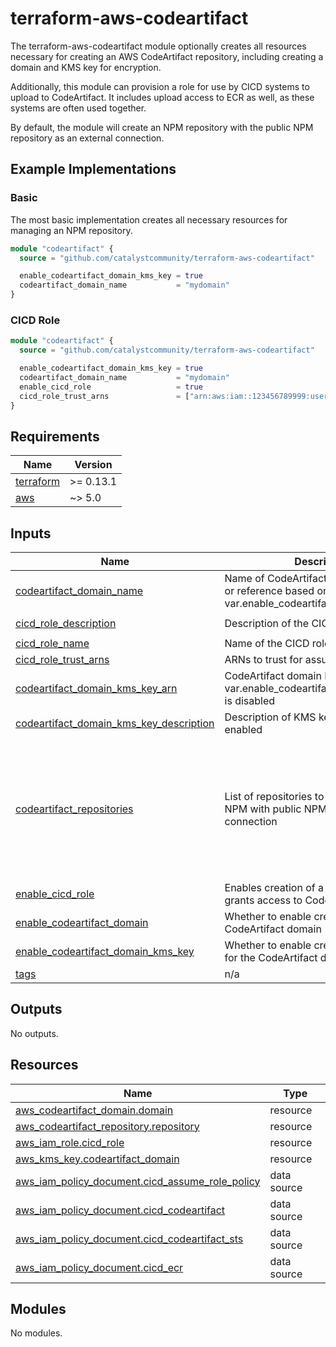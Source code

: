 # terraform-aws-codeartifact

The terraform-aws-codeartifact module optionally creates all resources
necessary for creating an AWS CodeArtifact repository, including creating a
domain and KMS key for encryption.

Additionally, this module can provision a role for use by CICD systems to
upload to CodeArtifact. It includes upload access to ECR as well, as these
systems are often used together.

By default, the module will create an NPM repository with the public NPM
repository as an external connection.


## Example Implementations

### Basic

The most basic implementation creates all necessary resources for managing an
NPM repository.
```terraform
module "codeartifact" {
  source = "github.com/catalystcommunity/terraform-aws-codeartifact"

  enable_codeartifact_domain_kms_key = true
  codeartifact_domain_name           = "mydomain"
}
```

### CICD Role

```terraform
module "codeartifact" {
  source = "github.com/catalystcommunity/terraform-aws-codeartifact"

  enable_codeartifact_domain_kms_key = true
  codeartifact_domain_name           = "mydomain"
  enable_cicd_role                   = true
  cicd_role_trust_arns               = ["arn:aws:iam::123456789999:user/my-cicd-user"]
}

```

<!-- BEGIN_TF_DOCS -->
## Requirements

| Name | Version |
|------|---------|
| <a name="requirement_terraform"></a> [terraform](#requirement\_terraform) | >= 0.13.1 |
| <a name="requirement_aws"></a> [aws](#requirement\_aws) | ~> 5.0 |

## Inputs

| Name | Description | Type | Default | Required |
|------|-------------|------|---------|:--------:|
| <a name="input_codeartifact_domain_name"></a> [codeartifact\_domain\_name](#input\_codeartifact\_domain\_name) | Name of CodeArtifact domain to create or reference based on var.enable\_codeartifact\_domain | `string` | n/a | yes |
| <a name="input_cicd_role_description"></a> [cicd\_role\_description](#input\_cicd\_role\_description) | Description of the CICD role to create | `string` | `"Role assumed by CICD pipelines"` | no |
| <a name="input_cicd_role_name"></a> [cicd\_role\_name](#input\_cicd\_role\_name) | Name of the CICD role to create | `string` | `"cicd"` | no |
| <a name="input_cicd_role_trust_arns"></a> [cicd\_role\_trust\_arns](#input\_cicd\_role\_trust\_arns) | ARNs to trust for assume role | `list(string)` | `[]` | no |
| <a name="input_codeartifact_domain_kms_key_arn"></a> [codeartifact\_domain\_kms\_key\_arn](#input\_codeartifact\_domain\_kms\_key\_arn) | CodeArtifact domain KMS key to use if var.enable\_codeartifact\_domain\_kms\_key is disabled | `string` | `null` | no |
| <a name="input_codeartifact_domain_kms_key_description"></a> [codeartifact\_domain\_kms\_key\_description](#input\_codeartifact\_domain\_kms\_key\_description) | Description of KMS key to create if enabled | `string` | `""` | no |
| <a name="input_codeartifact_repositories"></a> [codeartifact\_repositories](#input\_codeartifact\_repositories) | List of repositories to create. Defaults to NPM with public NPM external connection | <pre>list(object({<br>    name        = string<br>    description = string<br>    external_connections = list(object({<br>      external_connection_name = string<br>    }))<br>  }))</pre> | <pre>[<br>  {<br>    "description": "NPM repository",<br>    "external_connections": [<br>      {<br>        "external_connection_name": "public:npmjs"<br>      }<br>    ],<br>    "name": "npm"<br>  }<br>]</pre> | no |
| <a name="input_enable_cicd_role"></a> [enable\_cicd\_role](#input\_enable\_cicd\_role) | Enables creation of a CICD role which grants access to Code Artifact and ECR | `bool` | `false` | no |
| <a name="input_enable_codeartifact_domain"></a> [enable\_codeartifact\_domain](#input\_enable\_codeartifact\_domain) | Whether to enable creation of a CodeArtifact domain | `bool` | `true` | no |
| <a name="input_enable_codeartifact_domain_kms_key"></a> [enable\_codeartifact\_domain\_kms\_key](#input\_enable\_codeartifact\_domain\_kms\_key) | Whether to enable creation of a KMS key for the CodeArtifact domain | `bool` | `false` | no |
| <a name="input_tags"></a> [tags](#input\_tags) | n/a | `map(string)` | `{}` | no |

## Outputs

No outputs.

## Resources

| Name | Type |
|------|------|
| [aws_codeartifact_domain.domain](https://registry.terraform.io/providers/hashicorp/aws/latest/docs/resources/codeartifact_domain) | resource |
| [aws_codeartifact_repository.repository](https://registry.terraform.io/providers/hashicorp/aws/latest/docs/resources/codeartifact_repository) | resource |
| [aws_iam_role.cicd_role](https://registry.terraform.io/providers/hashicorp/aws/latest/docs/resources/iam_role) | resource |
| [aws_kms_key.codeartifact_domain](https://registry.terraform.io/providers/hashicorp/aws/latest/docs/resources/kms_key) | resource |
| [aws_iam_policy_document.cicd_assume_role_policy](https://registry.terraform.io/providers/hashicorp/aws/latest/docs/data-sources/iam_policy_document) | data source |
| [aws_iam_policy_document.cicd_codeartifact](https://registry.terraform.io/providers/hashicorp/aws/latest/docs/data-sources/iam_policy_document) | data source |
| [aws_iam_policy_document.cicd_codeartifact_sts](https://registry.terraform.io/providers/hashicorp/aws/latest/docs/data-sources/iam_policy_document) | data source |
| [aws_iam_policy_document.cicd_ecr](https://registry.terraform.io/providers/hashicorp/aws/latest/docs/data-sources/iam_policy_document) | data source |

## Modules

No modules.
<!-- END_TF_DOCS -->
